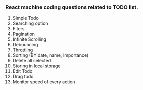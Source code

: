 ### React machine coding questions related to TODO list.

1. Simple Todo
2. Searching option
3. Fiters
4. Pagination
5. Infinite Scrolling
6. Debouncing
7. Throttling
8. Sorting (BY date, name, Importance)
9. Delete all selected
10. Storing in local storage
11. Edit Todo
12. Drag todo
13. Monitor speed of every action
